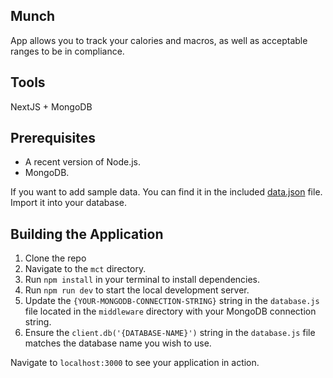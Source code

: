 ## Munch
App allows you to track your calories and macros, as well as acceptable ranges to be in compliance.

## Tools
NextJS + MongoDB


## Prerequisites

- A recent version of Node.js.
- MongoDB. 

If you want to add sample data. You can find it in the included [data.json](./mct/data.json) file. Import it into your database.

## Building the Application

1. Clone the repo
2. Navigate to the `mct` directory.
3. Run `npm install` in your terminal to install dependencies.
4. Run `npm run dev` to start the local development server.
5. Update the `{YOUR-MONGODB-CONNECTION-STRING}` string in the `database.js` file located in the `middleware` directory with your MongoDB connection string.
6. Ensure the `client.db('{DATABASE-NAME}')` string in the `database.js` file matches the database name you wish to use.

Navigate to `localhost:3000` to see your application in action. 
